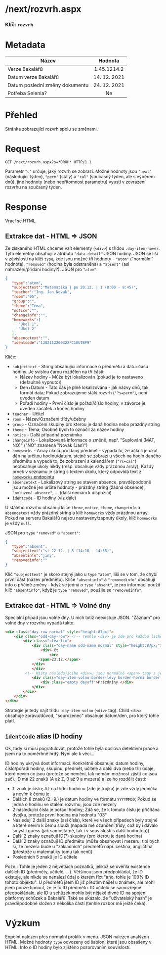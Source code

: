 # **/next/rozvrh.aspx**
### Klíč: `rozvrh`

# Metadata
| Název                             | Hodnota                    |
|-----------------------------------|:--------------------------:|
| Verze Bakalářů                    | 1.45.1214.2                |
| Datum verze Bakalářů              | 14. 12. 2021               |
| Datum poslední změny dokumentu    | 24. 12. 2021               |
| Potřeba Selenia?                  | Ne                         |

# Přehled
Stránka zobrazující rozvrh spolu se změnami.

# Request
```http
GET /next/rozvrh.aspx?s=*DRUH* HTTP/1.1
```
Parametr `"s"` určuje, jaký rozvrh se zobrazí. Možné hodnoty jsou `"next"` (následující týden), `"perm"` (stálý) a `"cal"` (současný týden, ale s výběrem dnů), jiné hodnoty (nebo nepřítomnost parametru) vyustí v zovrazení rozvrhu na současný týden.


# Response
Vrací se HTML.

## Extrakce dat - HTML => JSON
Ze získaného HTML chceme vzít elementy (`<div>`) s třídou `.day-item-hover`. Tyto elemetny obsahují v atributu `"data-detail"` JSON hodiny. JSON se liší v závislosti na klíči `type`, kde jsou možné tři hodnoty - `"atom"` ("normální" hodnota), `"removed"` (hodina byla odstraněna) a `"absent"` (asi nahrazení/přidání hodiny?). JSON pro `"atom"`:
```json
{
   "type":"atom",
   "subjecttext":"Matematika | po 20.12. | 1 (8:00 - 8:45)",
   "teacher":"Ing. Jan Novák",
   "room":"05",
   "group":"",
   "theme":"Téma",
   "notice":"",
   "changeinfo":"",
   "homeworks":[
      "Úkol 1",
      "Úkol 2"
   ],
   "absencetext":"",
   "identcode":"1202112200322FC10UTBP9"
}
```
Klíče:
- `subjecttext` - String obsahující informace o předmětu a datu+času hodiny. Je svislou čarou rozdělen na tři části:
  - Název hodiny - Může být lokalizován (pokud je to nastaveno (defaultně vypnuto))
  - Den+Datum - Tato čás je plně lokalizována - jak názvy dnů, tak formát data; Pokud zobrazujeme stálý rozvrh (`"?s=perm"`), není uveden datum
  - Pořadí hodiny - První číslo je pořadí/číslo hodiny, v závorce je uveden začátek a konec hodiny
- `teacher` - Učitel
- `room` - Název/Označení třídy/učebny
- `group` - Označení skupiny pro kterou je daná hodina nebo prázdný string
- `theme` - Téma; Osobně bych to označil za název hodiny
- `notice` - Další případná poznámka
- `changeinfo` - Lokalizovaná informace o změně, např. "Suplování (MAT, NO)" ("NO" znamená "Novák (Jan)")
- `homeworks` - Array úkolů pro daný předmět - vypadá to, že ačkoli je úkol dán na určitou hodinu/datum, stejně se zobrazí u všech na hodin daného předmětu a vypadá to, že zobrazení s kalendářem (`"?s=cal"`) neobsahuje úkoly nikdy (resp. obsahuje vždy prázdnou array); Každý prvek v seznamu je string s textem úkolu, který odpovídá text z [`homeworks` endpointu](homeworks.md)
- `absencetext` - Lokalizový string se stavem absence, pravděpodobně jsou možné jen určité hodnoty - prázdný string (žádná obsence), `"omluvená absence"`, ... (další nemám k dispozici)
- `identcode` - ID hodiny (viz dále)

U stálého rozvrhu obsahují klíče `theme`, `notice`, `theme`, `changeinfo` a `absencetext` vždy prázdný string a klíč `homeworks` vždy prázdnou array. Pokud na serveru Bakalářů nejsou nastaveny/zapnuty úkoly, klíč `homeworks` je vždy `null`.

JSON pro `type` `"removed"` a `"absent"`:
```json
{
   "type":"absent",
   "subjecttext":"st 22.12. | 8 (14:10 - 14:55)",
   "absentinfo":"jiný",
   "removedinfo":""
}
```
Klíč `"subjecttext"` je skoro stejný jako u `type` `"atom"`, liší se v tom, že chybí první část (název předmětu). Klíče `"absentinfo"` a `"removedinfo"` obsahují info o příčině změny - když se jedná o `type` `"absent"`, je pro informaci použit klíč `"absentinfo"`, když je `type` `"removed"`, použije se `"removedinfo"`.

## Extrakce dat - HTML => Volné dny
Speciální případ jsou volné dny. U nich totiž neexistuje JSON. "Záznam" pro volné dny v rozvrhu vypadá takto:
```html
<div class="day-row normal" style="height:87px;">
	<div class="odd-day-row"> <!-- Tenhle <div> je zde pro každou lichou řádku (tedy ÚT a ČT), protože asi někdo CSS modifikátory -->
		<div class="clearfix">
			<div class="day-name odd-name normal" style="height:87px;">
				<div> čt
					<br>
               <span>23.12.</span>
            </div>
			</div>
         <!-- Místo následujícího <div>u jsou normálně <span> tagy s jednotlivými hodinami -->
			<div class="day-item-volno border-levy border-horni border-pravy">
				<div class="empty dayoff">Prázdniny </div>
			</div>
		</div>
	</div>
</div>
```
Strategie je tedy najít třídu `.day-item-volno` (`<div>` tag). Child `<div>` obsahuje zprávu/důvod, "sourozenec" obsahuje datum/den, pro který tohle platí.

## `identcode` alias ID hodiny
Ok, tady si musi pogratulovat, protože tohle byla doslova detektivní práce a jsem na to poměrhně hrdý. Nyní ale k věci...

ID hodiny ukrývá dost informací. Konkrétně obsahuje: datum hodiny, číslo/pořadí hodiny, skupinu, předmět, učitele a další dva (nebo tři) údaje, které nevím co jsou (protože se nemění, tak nemám možnost zjistit co jsou zač). ID má 22 znaků (A až Z, 0 až 9 a mezera) a lze ho rozdělit části:
- 1\. znak je číslo; Až na třídní hodninu (zde je trojka) je zde vždy jednička a nevím k čemu je
- Dalších 8 znaků (2.-9.) je datum hodiny ve formátu `YYYYMMDD`; Pokud se jedná o hodinu ve stálém rozvrhu, jsou zde mezery
- 2 následující čísla je pořadí hodiny; Zdá se, že k tomuto číslu je přičítána dvojka, protože první hodina má hodnotu "03"
- Následují 2 další znaky (asi čísla), které ve všech případech byly stejné a které nevím k čemu slouží (napadá mě ozančení třídy, což by i dávalo smysl I guess (jak samostatně, tak i v souvislosti s další hodnotou))
- Další 2 znaky označují ID(?) skupiny (pro kterou je daná hodina)
- Další 2 znaky označují ID předmětu (může obsahovat i mezeru; tipl bych si, že mezera bude u "základních" předmětů např. čeština, angličtina (přestože u matematiky tomu tak není))
- Posledních 5 znaků je ID učitele

Pozn.: Tohle je jeden z nějvětších poznatků, jelikož se ověřila existence dalších ID (předměty, učitelé, ...). Většinou jsem předpokládal, že ID existuje, ale nikde se nenalezl údaj o kterém říct "ano, tohle je 100% ID tohoto objektu". U předmětů jsem ID již předtím našel u známek, ale mohl jsem pouze tipnout, že je to ID předmětu. ID učitelů se samozřejmě předpokládalo, ale ID u schůzek mohlo být nějaké divné ID na spojení platformy schůzek a Bakalářů. Také se ukázalo, že "uživatelský hash" je pravděpodobně složen z několika částí (tenhle rozbor mě ještě čeká).


# Výzkum
Enpoint nalezen přes normální proklik v menu. JSON nalezen analýzon HTML. Možné hodnoty `type` odvozeny od šablon, které jsou obsašeny v HTML. Info o ID hodiny bylo zjištěno pozorováním souvislostí. 

